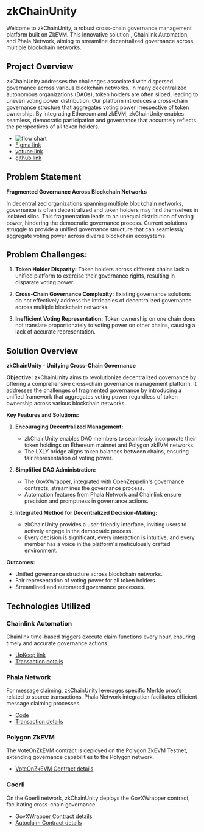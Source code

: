 # zkChainUnity

Welcome to zkChainUnity, a robust cross-chain governance management platform built on ZkEVM. This innovative solution , Chainlink Automation, and Phala Network, aiming to streamline decentralized governance across multiple blockchain networks.

## Project Overview

zkChainUnity addresses the challenges associated with dispersed governance across various blockchain networks. In many decentralized autonomous organizations (DAOs), token holders are often siloed, leading to uneven voting power distribution. Our platform introduces a cross-chain governance structure that aggregates voting power irrespective of token ownership. By integrating Ethereum and zkEVM, zkChainUnity enables seamless, democratic participation and governance that accurately reflects the perspectives of all token holders.
- ![flow chart](https://github.com/samar19/pic-/blob/master/Screen%20Shot%202023-12-13%20at%2010.58.21%20AM.png)
 - [Figma link](https://www.figma.com/file/m2KyreOutNgftJC7zM0b7y/Untitled?type=design&node-id=0%3A1&mode=design&t=EKhB2uQ6EKnjAI9R-1)
 - [yotube link](https://www.youtube.com/watch?v=65Z969TesnQ)
 - [github link](https://github.com/samar19/zkChainUnity)

## Problem Statement

**Fragmented Governance Across Blockchain Networks**

In decentralized organizations spanning multiple blockchain networks, governance is often decentralized and token holders may find themselves in isolated silos. This fragmentation leads to an unequal distribution of voting power, hindering the democratic governance process. Current solutions struggle to provide a unified governance structure that can seamlessly aggregate voting power across diverse blockchain ecosystems.

## Problem Challenges:

1. **Token Holder Disparity:** Token holders across different chains lack a unified platform to exercise their governance rights, resulting in disparate voting power.

2. **Cross-Chain Governance Complexity:** Existing governance solutions do not effectively address the intricacies of decentralized governance across multiple blockchain networks.

3. **Inefficient Voting Representation:** Token ownership on one chain does not translate proportionately to voting power on other chains, causing a lack of accurate representation.

## Solution Overview

**zkChainUnity - Unifying Cross-Chain Governance**

**Objective:**
zkChainUnity aims to revolutionize decentralized governance by offering a comprehensive cross-chain governance management platform. It addresses the challenges of fragmented governance by introducing a unified framework that aggregates voting power regardless of token ownership across various blockchain networks.

**Key Features and Solutions:**

1. **Encouraging Decentralized Management:**
   - zkChainUnity enables DAO members to seamlessly incorporate their token holdings on Ethereum mainnet and Polygon zkEVM networks.
   - The LXLY bridge aligns token balances between chains, ensuring fair representation of voting power.

2. **Simplified DAO Administration:**
   - The GovXWrapper, integrated with OpenZeppelin's governance contracts, streamlines the governance process.
   - Automation features from Phala Network and Chainlink ensure precision and promptness in governance actions.

3. **Integrated Method for Decentralized Decision-Making:**
   - zkChainUnity provides a user-friendly interface, inviting users to actively engage in the democratic process.
   - Every decision is significant, every interaction is intuitive, and every member has a voice in the platform's meticulously crafted environment.

**Outcomes:**
- Unified governance structure across blockchain networks.
- Fair representation of voting power for all token holders.
- Streamlined and automated governance processes.

## Technologies Utilized

### Chainlink Automation

Chainlink time-based triggers execute claim functions every hour, ensuring timely and accurate governance actions.

- [UpKeep link](https://automation.chain.link/goerli/56209270301599875549343820271679309979009473186668399424303531307152837514484)
- [Transaction details](https://goerli.etherscan.io/address/0x05222e5f67d4a4b363ca65ed7fcd25c3353e1972#internaltx)

### Phala Network

For message claiming, zkChainUnity leverages specific Merkle proofs related to source transactions. Phala Network integration facilitates efficient message claiming processes.

- [Code](https://github.com/samar19/zkChainUnity/blob/main/AutoClaimPhat/src/index.ts)
- [Transaction details](https://goerli.etherscan.io/tx/0xdd8288c2cc98f5ab073bb8079249e1b2bf30727ccc29c5fc405da0526bdb531b)

### Polygon ZkEVM

The VoteOnZkEVM contract is deployed on the Polygon ZkEVM Testnet, extending governance capabilities to the Polygon network.

- [VoteOnZkEVM Contract details](https://testnet-zkevm.polygonscan.com/address/0x611bb13B02D8FD1E94762b976cAC1fb01Ae39111)

### Goerli

On the Goerli network, zkChainUnity deploys the GovXWrapper contract, facilitating cross-chain governance.

- [GovXWrapper Contract details](https://goerli.etherscan.io/address/0x9A5d0A5aD88C00308C53aA0b692Af33edAe7d895)
- [Autoclaim Contract details](https://goerli.etherscan.io/address/0x05222e5f67d4a4b363ca65ed7fcd25c3353e1972)


